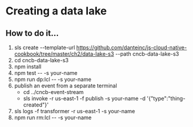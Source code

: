 # Creating a data lake

## How to do it...
1. sls create --template-url https://github.com/danteinc/js-cloud-native-cookbook/tree/master/ch2/data-lake-s3 --path cncb-data-lake-s3
2. cd cncb-data-lake-s3
3. npm install
4. npm test -- -s your-name
5. npm run dp:lcl -- -s your-name
6. publish an event from a separate terminal
   * cd ../cncb-event-stream
   * sls invoke -r us-east-1 -f publish -s your-name -d '{"type":"thing-created"}'
7. sls logs -f transformer -r us-east-1 -s your-name
8. npm run rm:lcl -- -s your-name
